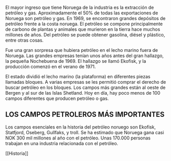 El mayor ingreso que tiene Noruega de la industria es la extracción de petróleo y gas. Aproximadamente el 50% de todas las exportaciones de Noruega son petróleo y gas. En 1969, se encontraron grandes depósitos de petróleo frente a la costa noruega. El petróleo se compone principalmente de carbono de plantas y animales que murieron en la tierra hace muchos millones de años. Del petróleo se puede obtener gasolina, diésel y plástico, entre otras cosas.

Fue una gran sorpresa que hubiera petróleo en el lecho marino fuera de Noruega. Las grandes empresas tenían unos años antes del gran hallazgo, la pequeña Nochebuena de 1969. El hallazgo se llamó Ekofisk, y la producción comenzó en el verano de 1971.

El estado dividió el lecho marino (la plataforma) en diferentes piezas llamadas bloques. A varias empresas se les permitió comprar el derecho de buscar petróleo en los bloques. Los campos más grandes están al oeste de Bergen y al sur de las Islas Shetland. Hoy en día, hay poco menos de 100 campos diferentes que producen petróleo o gas.

## LOS CAMPOS PETROLEROS MÁS IMPORTANTES

Los campos esenciales en la historia del petróleo noruego son Ekofisk, Statfjord, Oseberg, Gullfaks, y troll. Se ha estimado que Noruega gana casi NOK 300 mil millones al año con el petróleo. Unas 170.000 personas trabajan en una industria relacionada con el petróleo.

[[Historia]]